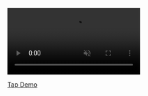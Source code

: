 <video src="./demo.mp4" type="video/mp4" loop muted autoplay> </video>

[Tap Demo](https://smolthing.github.io/tap)
